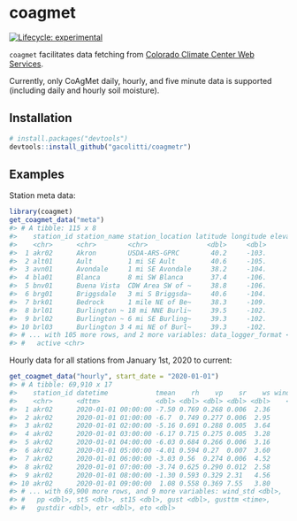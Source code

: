 
<!-- README.md is generated from README.Rmd. Please edit that file -->

# coagmet

<!-- badges: start -->

[![Lifecycle:
experimental](https://img.shields.io/badge/lifecycle-experimental-orange.svg)](https://www.tidyverse.org/lifecycle/#experimental)
<!-- badges: end -->

`coagmet` facilitates data fetching from [Colorado Climate Center Web
Services](https://coagmet.colostate.edu/cgi-bin/web_services.pl).

Currently, only CoAgMet daily, hourly, and five minute data is supported
(including daily and hourly soil moisture).

## Installation

``` r
# install.packages("devtools")
devtools::install_github("gacolitti/coagmetr")
```

## Examples

Station meta data:

``` r
library(coagmet)
get_coagmet_data("meta")
#> # A tibble: 115 x 8
#>    station_id station_name station_location latitude longitude elevation_ft
#>    <chr>      <chr>        <chr>               <dbl>     <dbl>        <dbl>
#>  1 akr02      Akron        USDA-ARS-GPRC        40.2     -103.         4537
#>  2 alt01      Ault         1 mi SE Ault         40.6     -105.         4910
#>  3 avn01      Avondale     1 mi SE Avondale     38.2     -104.         4630
#>  4 bla01      Blanca       8 mi SW Blanca       37.4     -106.         7755
#>  5 bnv01      Buena Vista  CDW Area SW of ~     38.8     -106.         7900
#>  6 brg01      Briggsdale   3 mi S Briggsda~     40.6     -104.         4858
#>  7 brk01      Bedrock      1 mile NE of Be~     38.3     -109.         4973
#>  8 brl01      Burlington ~ 18 mi NNE Burli~     39.5     -102.         3900
#>  9 brl02      Burlington ~ 6 mi SE Burling~     39.3     -102.         4170
#> 10 brl03      Burlington 3 4 mi NE of Burl~     39.3     -102.         4068
#> # ... with 105 more rows, and 2 more variables: data_logger_format <chr>,
#> #   active <chr>
```

Hourly data for all stations from January 1st, 2020 to current:

``` r
get_coagmet_data("hourly", start_date = "2020-01-01")
#> # A tibble: 69,910 x 17
#>    station_id datetime            tmean    rh    vp    sr    ws wind_vec
#>    <chr>      <dttm>              <dbl> <dbl> <dbl> <dbl> <dbl>    <dbl>
#>  1 akr02      2020-01-01 00:00:00 -7.50 0.769 0.268 0.006  2.36     248.
#>  2 akr02      2020-01-01 01:00:00 -6.7  0.749 0.277 0.006  2.95     256.
#>  3 akr02      2020-01-01 02:00:00 -5.16 0.691 0.288 0.005  3.64     264.
#>  4 akr02      2020-01-01 03:00:00 -6.17 0.715 0.275 0.005  3.28     257.
#>  5 akr02      2020-01-01 04:00:00 -6.03 0.684 0.266 0.006  3.16     255.
#>  6 akr02      2020-01-01 05:00:00 -4.01 0.594 0.27  0.007  3.60     258.
#>  7 akr02      2020-01-01 06:00:00 -3.03 0.56  0.274 0.006  4.52     265.
#>  8 akr02      2020-01-01 07:00:00 -3.74 0.625 0.290 0.012  2.58     244.
#>  9 akr02      2020-01-01 08:00:00 -1.30 0.593 0.329 2.31   4.56     271.
#> 10 akr02      2020-01-01 09:00:00  1.08 0.558 0.369 7.55   3.80     254.
#> # ... with 69,900 more rows, and 9 more variables: wind_std <dbl>,
#> #   pp <dbl>, st5 <dbl>, st15 <dbl>, gust <dbl>, gusttm <time>,
#> #   gustdir <dbl>, etr <dbl>, eto <dbl>
```
